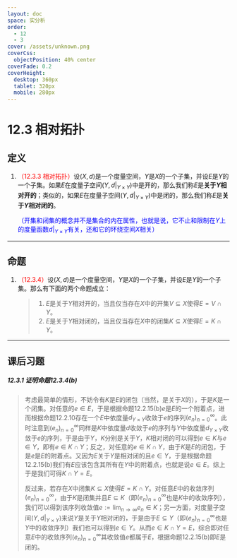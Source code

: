 ```yaml
---
layout: doc
space: 实分析
order:
  - 12
  - 3
cover: /assets/unknown.png
coverCss:
  objectPosition: 40% center
coverFade: 0.2
coverHeight:
  desktop: 360px
  tablet: 320px
  mobile: 280px
---
```

# 12.3 相对拓扑

## 定义

1. <span style="color:red">（12.3.3 相对拓扑）</span>设$(X,d)$是一个度量空间，$Y$是$X$的一个子集，并设$E$是$Y$的一个子集。如果$E$在度量子空间$(Y,d|_{Y\times Y})$中是开的，那么我们称$E$是**关于$Y$相对开的**；类似的，如果$E$在度量子空间$(Y,d|_{Y\times Y})$中是闭的，那么我们称$E$是**关于$Y$相对闭的**。

   <span style="color:blue">（开集和闭集的概念并不是集合的内在属性，也就是说，它不止和限制在$Y$上的度量函数$d|_{Y\times Y}$有关，还和它的环绕空间$X$相关）</span>

---

## 命题

1. <span style="color:red">（12.3.4）</span>设$(X,d)$是一个度量空间，$Y$是$X$的一个子集，并设$E$是$Y$的一个子集。那么有下面的两个命题成立：

   > 1. $E$是关于$Y$相对开的，当且仅当存在$X$中的开集$V\subseteq X$使得$E=V\cap Y$。
   > 2. $E$是关于$Y$相对闭的，当且仅当存在$X$中的闭集$K\subseteq X$使得$E=K\cap Y$。

---

## 课后习题

##### 12.3.1 证明命题12.3.4(b)

> 考虑最简单的情形，不妨令有$K$是$E$的闭包（当然，是关于$X$的），于是$K$是一个闭集。对任意的$e\in E$，于是根据命题12.2.15(b)$e$是$E$的一个附着点，进而根据命题12.2.10存在一个$E$中依度量$d_{Y\times Y}$收敛于$e$的序列$(e_n)_{n=0}^\infty$。此时注意到$(e_n)_{n=0}^\infty$同样是$K$中依度量$d$收敛于$e$的序列与$Y$中依度量$d_{Y\times Y}$收敛于$e$的序列，于是由于$Y$，$K$分别是关于$Y$，$K$相对闭的可以得到$e\in K$与$e\in Y$，即有$e\in K\cap Y$；反之，对任意的$e\in K\cap Y$，由于$K$是$E$的闭包，于是$e$是$E$的附着点。又因为$E$关于$Y$是相对闭的且$e\in Y$，于是根据命题12.2.15(b)我们有$E$应该包含其所有在$Y$中的附着点，也就是说$e\in E$。综上于是我们可得$K\cap Y=E$。
>
> 反过来，若存在$X$中闭集$K\subseteq X$使得$E=K\cap Y$。对任意$E$中的收敛序列$(e_n)_{n=0}^\infty$，由于$K$是闭集并且$E\subseteq K$（即$(e_n)_{n=0}^\infty$也是$K$中的收敛序列），我们可以得到该序列收敛值$\displaystyle e:=\lim_{n\to\infty}e_n\in K$；另一方面，对度量子空间$(Y,d|_{Y\times Y})$来说$Y$是关于$Y$相对闭的，于是由于$E\subseteq Y$（即$(e_n)_{n=0}^\infty$也是$Y$中的收敛序列）我们也可以得到$e\in Y$。从而$e\in K\cap Y=E$，综合即对任意$E$中的收敛序列$(e_n)_{n=0}^\infty$其收敛值$e$都属于$E$，根据命题12.2.15(b)即$E$是闭的。